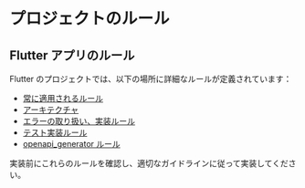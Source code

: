 # プロジェクトのルール

## Flutter アプリのルール

Flutter のプロジェクトでは、以下の場所に詳細なルールが定義されています：

- [常に適用されるルール](docs/always-applied-rules.md)
- [アーキテクチャ](docs/architecture.md)
- [エラーの取り扱い、実装ルール](docs/error_rules.md)
- [テスト実装ルール](docs/test_rules.md)
- [openapi_generator ルール](docs/openapi_generator_rules.md)

実装前にこれらのルールを確認し、適切なガイドラインに従って実装してください。
